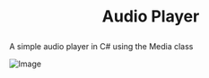 # <p align="center">Audio Player</p>
  
A simple audio player in C# using the Media class


![Image](https://i.imgur.com/Xr4O3vm.png)
